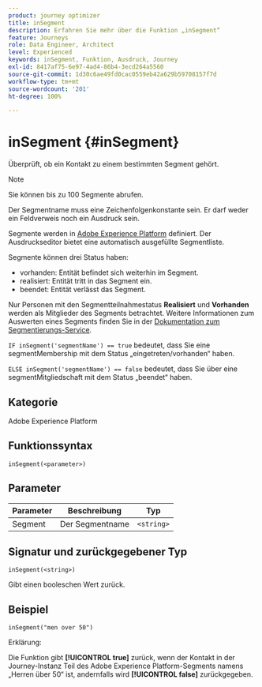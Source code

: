 ```yaml
---
product: journey optimizer
title: inSegment
description: Erfahren Sie mehr über die Funktion „inSegment“
feature: Journeys
role: Data Engineer, Architect
level: Experienced
keywords: inSegment, Funktion, Ausdruck, Journey
exl-id: 8417af75-6e97-4ad4-86b4-3ecd264a5560
source-git-commit: 1d30c6ae49fd0cac0559eb42a629b59708157f7d
workflow-type: tm+mt
source-wordcount: '201'
ht-degree: 100%

---
```


# inSegment {#inSegment}

Überprüft, ob ein Kontakt zu einem bestimmten Segment gehört.

>[!NOTE]
>
>Sie können bis zu 100 Segmente abrufen.

Der Segmentname muss eine Zeichenfolgenkonstante sein. Er darf weder ein Feldverweis noch ein Ausdruck sein.

Segmente werden in [Adobe Experience Platform](https://platform.adobe.com/segment/overview) definiert. Der Ausdruckseditor bietet eine automatisch ausgefüllte Segmentliste.

Segmente können drei Status haben:

* vorhanden: Entität befindet sich weiterhin im Segment.
* realisiert: Entität tritt in das Segment ein.
* beendet: Entität verlässt das Segment.

Nur Personen mit den Segmentteilnahmestatus **Realisiert** und **Vorhanden** werden als Mitglieder des Segments betrachtet. Weitere Informationen zum Auswerten eines Segments finden Sie in der [Dokumentation zum Segmentierungs-Service](https://experienceleague.adobe.com/docs/experience-platform/segmentation/tutorials/evaluate-a-segment.html?lang=de#interpret-segment-results).

`IF inSegment('segmentName') == true` bedeutet, dass Sie eine segmentMembership mit dem Status „eingetreten/vorhanden“ haben. 

`ELSE inSegment('segmentName') == false` bedeutet, dass Sie über eine segmentMitgliedschaft mit dem Status „beendet“ haben.

## Kategorie

Adobe Experience Platform

## Funktionssyntax

`inSegment(<parameter>)`

## Parameter

| Parameter | Beschreibung | Typ |
|--- |--- |--- |
| Segment | Der Segmentname | `<string>` |

## Signatur und zurückgegebener Typ

`inSegment(<string>)`

Gibt einen booleschen Wert zurück.

## Beispiel

`inSegment("men over 50")`

Erklärung:

Die Funktion gibt **[!UICONTROL true]** zurück, wenn der Kontakt in der Journey-Instanz Teil des Adobe Experience Platform-Segments namens „Herren über 50“ ist, andernfalls wird **[!UICONTROL false]** zurückgegeben.
